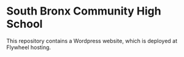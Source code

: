 # South Bronx Community High School

This repository contains a Wordpress website, which is deployed at Flywheel hosting.

